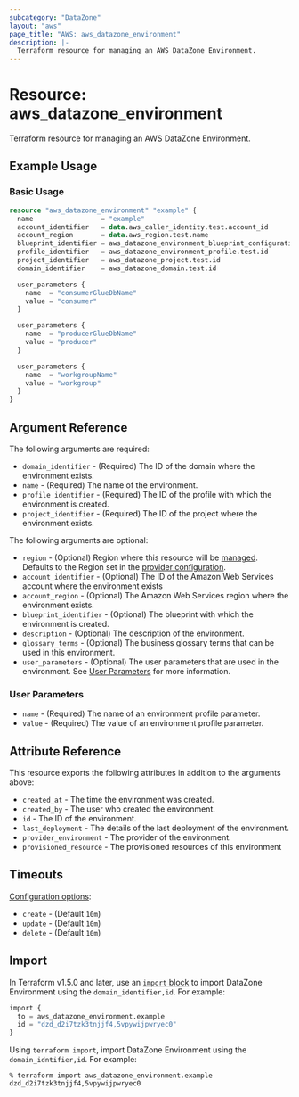 ```yaml
---
subcategory: "DataZone"
layout: "aws"
page_title: "AWS: aws_datazone_environment"
description: |-
  Terraform resource for managing an AWS DataZone Environment.
---
```


# Resource: aws_datazone_environment

Terraform resource for managing an AWS DataZone Environment.

## Example Usage

### Basic Usage

```terraform
resource "aws_datazone_environment" "example" {
  name                 = "example"
  account_identifier   = data.aws_caller_identity.test.account_id
  account_region       = data.aws_region.test.name
  blueprint_identifier = aws_datazone_environment_blueprint_configuration.test.environment_blueprint_id
  profile_identifier   = aws_datazone_environment_profile.test.id
  project_identifier   = aws_datazone_project.test.id
  domain_identifier    = aws_datazone_domain.test.id

  user_parameters {
    name  = "consumerGlueDbName"
    value = "consumer"
  }

  user_parameters {
    name  = "producerGlueDbName"
    value = "producer"
  }

  user_parameters {
    name  = "workgroupName"
    value = "workgroup"
  }
}
```

## Argument Reference

The following arguments are required:

* `domain_identifier` - (Required) The ID of the domain where the environment exists.
* `name` - (Required) The name of the environment.
* `profile_identifier` - (Required) The ID of the profile with which the environment is created.
* `project_identifier` - (Required) The ID of the project where the environment exists.

The following arguments are optional:

* `region` - (Optional) Region where this resource will be [managed](https://docs.aws.amazon.com/general/latest/gr/rande.html#regional-endpoints). Defaults to the Region set in the [provider configuration](https://registry.terraform.io/providers/hashicorp/aws/latest/docs#aws-configuration-reference).
* `account_identifier` - (Optional) The ID of the Amazon Web Services account where the environment exists
* `account_region` - (Optional) The Amazon Web Services region where the environment exists.
* `blueprint_identifier` - (Optional) The blueprint with which the environment is created.
* `description` - (Optional) The description of the environment.
* `glossary_terms` - (Optional) The business glossary terms that can be used in this environment.
* `user_parameters` - (Optional) The user parameters that are used in the environment. See [User Parameters](#user-parameters) for more information.

### User Parameters

* `name` - (Required) The name of an environment profile parameter.
* `value` - (Required) The value of an environment profile parameter.

## Attribute Reference

This resource exports the following attributes in addition to the arguments above:

* `created_at` - The time the environment was created.
* `created_by` - The user who created the environment.
* `id` - The ID of the environment.
* `last_deployment` - The details of the last deployment of the environment.
* `provider_environment` - The provider of the environment.
* `provisioned_resource` - The provisioned resources of this environment

## Timeouts

[Configuration options](https://developer.hashicorp.com/terraform/language/resources/syntax#operation-timeouts):

* `create` - (Default `10m`)
* `update` - (Default `10m`)
* `delete` - (Default `10m`)

## Import

In Terraform v1.5.0 and later, use an [`import` block](https://developer.hashicorp.com/terraform/language/import) to import DataZone Environment using the `domain_identifier,id`. For example:

```terraform
import {
  to = aws_datazone_environment.example
  id = "dzd_d2i7tzk3tnjjf4,5vpywijpwryec0"
}
```

Using `terraform import`, import DataZone Environment using the `domain_idntifier,id`. For example:

```console
% terraform import aws_datazone_environment.example dzd_d2i7tzk3tnjjf4,5vpywijpwryec0
```
